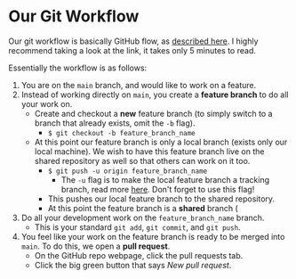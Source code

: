 # Our Git Workflow

Our git workflow is basically GitHub flow, as [described here](https://guides.github.com/introduction/flow/). I highly recommend taking a look at the link, it takes only 5 minutes to read.

Essentially the workflow is as follows:

1. You are on the `main` branch, and would like to work on a feature.
2. Instead of working directly on `main`, you create a **feature branch** to do all your work on.
    - Create and checkout a **new** feature branch (to simply switch to a branch that already exists, omit the `-b` flag).
        - `$ git checkout -b feature_branch_name`
    - At this point our feature branch is only a local branch (exists only our local machine). We wish to have this feature branch live on the shared repository as well so that others can work on it too.
        - `$ git push -u origin feature_branch_name`
            - The `-u` flag is to make the local feature branch a tracking branch, read more [here](https://git-scm.com/book/en/v2/Git-Branching-Remote-Branches). Don't forget to use this flag!
        - This pushes our local feature branch to the shared repository.
        - At this point the feature branch is a **shared** branch (
3. Do all your development work on the `feature_branch_name` branch.
    - This is your standard `git add`, `git commit`, and `git push`.
4. You feel like your work on the feature branch is ready to be merged into `main`. To do this, we open a **pull request**.
    - On the GitHub repo webpage, click the pull requests tab.
    - Click the big green button that says _New pull request_.
